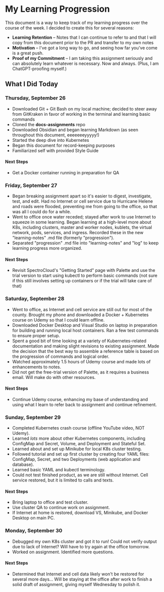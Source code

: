 # My Learning Progression
This document is a way to keep track of my learning progress over the course of the week. I decided to create this for several reasons:
- **Learning Retention** &ndash; Notes that I can continue to refer to and that I will copy from this document prior to the PR and transfer to my own notes
- **Motivation** &ndash; I've got a long way to go, and seeing how far you've come is a great push.
- **Proof of my Commitment** &ndash; I am taking this assignment seriously and can absolutely learn whatever is necessary. Now and always. (Plus, I am ChatGPT-proofing myself.)

## What I Did Today
### Thursday, September 26
- Downloaded Git + Git Bash on my local machine; decided to steer away from GitKraken in favor of working in the terminal and learning basic commands
- Cloned the **docs-assignments** repo
- Downloaded Obsidian and began learning Markdown (as seen throughout this document, eeeeeeeyyyyy!)
- Started the deep dive into Kubernetes
- Began this document for record-keeping purposes
- Familiarized self with provided Style Guide
#### Next Steps
- Get a Docker container running in preparation for QA

### Friday, September 27
- Began breaking assignment apart so it's easier to digest, investigate, test, and edit. Had no Internet or cell service due to Hurricane Helene and roads were flooded, preventing me from going to the office, so that was all I could do for a while. 
- Went to office once water receded; stayed after work to use Internet to squeeze in some learning. Began learning at a high-level more about K8s, including clusters, master and worker nodes, kublets, the virtual network, pods, services, and ingress. Recorded these in the new "learning-notes" .md file (formerly "progression").
- Separated "progression" .md file into "learning-notes" and "log" to keep learning progress more organized.
#### Next Steps
- Revisit SpectroCloud's "Getting Started" page with Palette and use the trial version to start using kubectl to perform basic commands (not sure if this still involves setting up containers or if the trial will take care of that)

### Saturday, September 28
- Went to office, as Internet and cell service are still out for most of the county. Brought my phone and downloaded a Docker + Kubernetes course on Udemy so that I could learn offline. 
- Downloaded Docker Desktop and Visual Studio on laptop in preparation for building and running local host containers. Ran a few test commands to ensure proper setup.
- Spent a good bit of time looking at a variety of Kubernetes-related documentation and making slight revisions to existing assignment. Made the decision that the best way to assemble a reference table is based on the progression of commands and logical order.
- Watched approximately 1.5 hours of Udemy course and made lots of enhancements to notes.
- Did not get the free-trial version of Palette, as it requires a business email. Will make do with other resources.
#### Next Steps
- Continue Udemy course, enhancing my base of understanding and using what I learn to refer back to assignment and continue refinement. 

### Sunday, September 29
- Completed Kubernetes crash course (offline YouTube video, NOT Udemy). 
- Learned *lots* more about other Kubernetes components, including ConfigMap and Secret, Volume, and Deployment and Stateful Set. 
- Learned about and set up Minikube for local K8s cluster testing.
- Followed tutorial and set up first cluster by creating four YAML files: ConfigMap, Secret, and two Deployments (web application and database).
- Learned basic YAML and kubectl terminology.
- Could not test finished product, as we are still without Internet. Cell service restored, but it is limited to calls and texts.
#### Next Steps
- Bring laptop to office and test cluster.
- Use cluster QA to continue work on assignment. 
- If Internet at home is restored, download VS, Minikube, and Docker Desktop on main PC.

### Monday, September 30
- Debugged my own K8s cluster and got it to run! Could not verify output due to lack of Internet? Will have to try again at the office tomorrow.
- Worked on assignment. Identified more questions.
#### Next Steps
- Determined that Internet and cell data likely won't be restored for several more days... Will be staying at the office after work to finish a solid draft of assignment, giving myself Wednesday to polish it. 